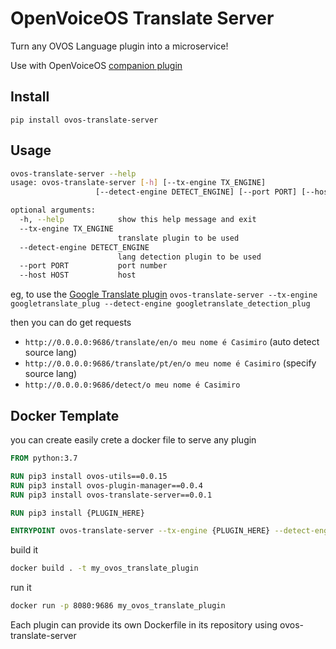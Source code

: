 # OpenVoiceOS Translate Server

Turn any OVOS Language plugin into a microservice!

Use with OpenVoiceOS [companion plugin](https://github.com/OpenVoiceOS/ovos-translate-server-plugin)

## Install

`pip install ovos-translate-server`

## Usage

```bash
ovos-translate-server --help
usage: ovos-translate-server [-h] [--tx-engine TX_ENGINE]
                   [--detect-engine DETECT_ENGINE] [--port PORT] [--host HOST]

optional arguments:
  -h, --help            show this help message and exit
  --tx-engine TX_ENGINE
                        translate plugin to be used
  --detect-engine DETECT_ENGINE
                        lang detection plugin to be used
  --port PORT           port number
  --host HOST           host

```

eg, to use the [Google Translate plugin](https://github.com/NeonGeckoCom/neon-lang-plugin-google_translate) `ovos-translate-server --tx-engine googletranslate_plug --detect-engine googletranslate_detection_plug`

then you can do get requests

- `http://0.0.0.0:9686/translate/en/o meu nome é Casimiro` (auto detect source lang)
- `http://0.0.0.0:9686/translate/pt/en/o meu nome é Casimiro`  (specify source lang)
- `http://0.0.0.0:9686/detect/o meu nome é Casimiro`

## Docker Template

you can create easily crete a docker file to serve any plugin

```dockerfile
FROM python:3.7

RUN pip3 install ovos-utils==0.0.15
RUN pip3 install ovos-plugin-manager==0.0.4
RUN pip3 install ovos-translate-server==0.0.1

RUN pip3 install {PLUGIN_HERE}

ENTRYPOINT ovos-translate-server --tx-engine {PLUGIN_HERE} --detect-engine {PLUGIN_HERE}
```

build it
```bash
docker build . -t my_ovos_translate_plugin
```

run it
```bash
docker run -p 8080:9686 my_ovos_translate_plugin
```

Each plugin can provide its own Dockerfile in its repository using ovos-translate-server